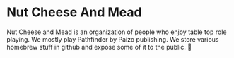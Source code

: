 # Nut Cheese And Mead

Nut Cheese and Mead is an organization of people who enjoy table top role playing. We mostly play Pathfinder by Paizo publishing. We store various homebrew stuff in github and expose some of it to the public. 🧙 
